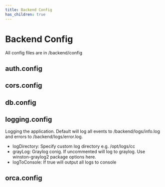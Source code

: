 ```yaml
---
title: Backend Config
has_children: true
---
```


# Backend Config

All config files are in /backend/config

## auth.config

## cors.config

## db.config

## logging.config

Logging the application.
Default will log all events to /backend/logs/info.log and errors to /backend/logs/error.log.

- logDirectory: Specify custom log directory e.g. /opt/logs/cc
- grayLog: Graylog conig. If uncommented will log to graylog. Use winston-graylog2 package options here.
- logToConsole: If true will output all logs to console

## orca.config

